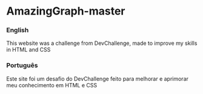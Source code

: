 <h1>AmazingGraph-master</h1>
<h3>English</h3>
<p>This website was a challenge from DevChallenge, made to improve my skills in HTML and CSS</p>
<h3>Português</h3>
<p>Este site foi um desafio do DevChallenge feito para melhorar e aprimorar meu conhecimento em HTML e CSS</p>
